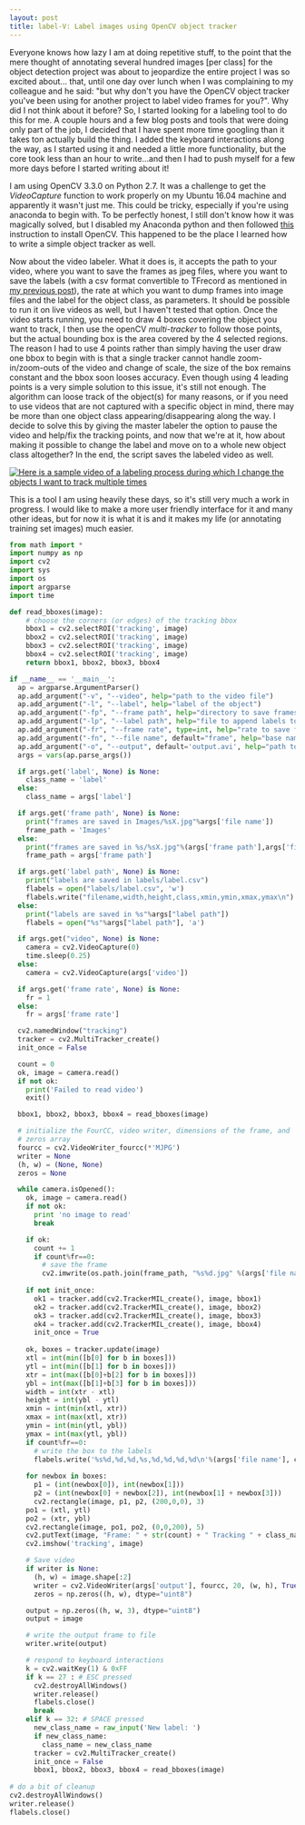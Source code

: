 ```yaml
---
layout: post
title: label-V: Label images using OpenCV object tracker
---
```


Everyone knows how lazy I am at doing repetitive stuff, to the point that the mere thought of annotating several hundred images [per class] for the object detection project was about to jeopardize the entire project I was so excited about... that, until one day over lunch when I was complaining to my colleague and he said: "but why don't you have the OpenCV object tracker you've been using for another project to label video frames for you?". Why did I not think about it before? So, I started looking for a labeling tool to do this for me.  A couple hours and a few blog posts and tools that were doing only part of the job, I decided that I have spent more time googling than it takes ton actually build the thing. I added the keyboard interactions along the way, as I started using it and needed a little more functionality, but the core took less than an hour to write...and then I had to push myself for a few more days before I started writing about it!

I am using OpenCV 3.3.0 on Python 2.7. It was a challenge to get the _VideoCapture_ function to work properly on my Ubuntu 16.04 machine and apparently it wasn't just me. This could be tricky, especially if you're using anaconda to begin with. To be perfectly honest, I still don't know how it was magically solved, but I disabled my Anaconda python and then followed [this](https://www.learnopencv.com/install-opencv3-on-ubuntu//) instruction to install OpenCV. This happened to be the place I learned how to write a simple object tracker as well. 

Now about the video labeler. What it does is, it accepts the path to your video, where you want to save the frames as jpeg files, where you want to save the labels (with a csv format convertible to TFrecord as mentioned in [my previous post](https://asadisaghar.github.io/tf-object-detection/)), the rate at which you want to dump frames into image files and the label for the object class, as parameters. It should be possible to run it on live videos as well, but I haven't tested that option. Once the video starts running, you need to draw 4 boxes covering the object you want to track, I then use the openCV _multi-tracker_ to follow those points, but the actual bounding box is the area covered by the 4 selected regions. The reason I had to use 4 points rather than simply having the user draw one bbox to begin with is that a single tracker cannot handle zoom-in/zoom-outs of the video and change of scale, the size of the box remains constant and the bbox soon looses accuracy. Even though using 4 leading points is a very simple solution to this issue, it's still not enough. The algorithm can loose track of the object(s) for many reasons, or if you need to use videos that are not captured with a specific object in mind, there may be more than one object class appearing/disappearing along the way. I decide to solve this by giving the master labeler the option to pause the video and help/fix the tracking points, and now that we're at it, how about making it possible to change the label and move on to a whole new object class altogether? In the end, the script saves the labeled video as well.

[![Here is a sample video of a labeling process during which I change the objects I want to track multiple times](https://img.youtube.com/vi/Pa6ARjV8wy0/0.jpg)](https://www.youtube.com/watch?v=Pa6ARjV8wy0)

This is a tool I am using heavily these days, so it's still very much a work in progress. I would like to make a more user friendly interface for it and many other ideas, but for now it is what it is and it makes my life (or annotating training set images) much easier.

```python
from math import *
import numpy as np
import cv2
import sys
import os
import argparse
import time

def read_bboxes(image):
	# choose the corners (or edges) of the tracking bbox
	bbox1 = cv2.selectROI('tracking', image)
	bbox2 = cv2.selectROI('tracking', image)
	bbox3 = cv2.selectROI('tracking', image)
	bbox4 = cv2.selectROI('tracking', image)
	return bbox1, bbox2, bbox3, bbox4

if __name__ == '__main__':
  ap = argparse.ArgumentParser()
  ap.add_argument("-v", "--video", help="path to the video file")
  ap.add_argument("-l", "--label", help="label of the object")
  ap.add_argument("-fp", "--frame path", help="directory to save frames in")
  ap.add_argument("-lp", "--label path", help="file to append labels to")
  ap.add_argument("-fr", "--frame rate", type=int, help="rate to save frames and labels at. Every 1/fr is saved")
  ap.add_argument("-fn", "--file name", default="frame", help="base name for each frame (imporant to set or frames from the previous videos will be replaced")
  ap.add_argument("-o", "--output", default='output.avi', help="path to the output video")        
  args = vars(ap.parse_args())

  if args.get('label', None) is None:
    class_name = 'label'
  else:
    class_name = args['label']

  if args.get('frame path', None) is None:
    print("frames are saved in Images/%sX.jpg"%args['file name'])
    frame_path = 'Images'
  else:
    print("frames are saved in %s/%sX.jpg"%(args['frame path'],args['file name']))
    frame_path = args['frame path']

  if args.get('label path', None) is None: 
    print("labels are saved in labels/label.csv")
    flabels = open("labels/label.csv", 'w')
    flabels.write("filename,width,height,class,xmin,ymin,xmax,ymax\n")
  else:
    print("labels are saved in %s"%args["label path"])
    flabels = open("%s"%args["label path"], 'a')

  if args.get("video", None) is None:
    camera = cv2.VideoCapture(0)
    time.sleep(0.25)
  else:
    camera = cv2.VideoCapture(args['video'])

  if args.get('frame rate', None) is None:        
    fr = 1
  else:
    fr = args['frame rate']

  cv2.namedWindow("tracking")
  tracker = cv2.MultiTracker_create()
  init_once = False

  count = 0
  ok, image = camera.read()
  if not ok:
    print('Failed to read video')
    exit()

  bbox1, bbox2, bbox3, bbox4 = read_bboxes(image)

  # initialize the FourCC, video writer, dimensions of the frame, and
  # zeros array
  fourcc = cv2.VideoWriter_fourcc(*'MJPG')
  writer = None
  (h, w) = (None, None)
  zeros = None

  while camera.isOpened():
    ok, image = camera.read()
    if not ok:
      print 'no image to read'
      break

    if ok:
      count += 1
      if count%fr==0:
        # save the frame
        cv2.imwrite(os.path.join(frame_path, "%s%d.jpg" %(args['file name'], count)), image)     # save frame as JPEG file
            
    if not init_once:
      ok1 = tracker.add(cv2.TrackerMIL_create(), image, bbox1)
      ok2 = tracker.add(cv2.TrackerMIL_create(), image, bbox2)
      ok3 = tracker.add(cv2.TrackerMIL_create(), image, bbox3)
      ok4 = tracker.add(cv2.TrackerMIL_create(), image, bbox4)
      init_once = True
            
    ok, boxes = tracker.update(image)
    xtl = int(min([b[0] for b in boxes]))
    ytl = int(min([b[1] for b in boxes]))
    xtr = int(max([b[0]+b[2] for b in boxes]))
    ybl = int(max([b[1]+b[3] for b in boxes]))
    width = int(xtr - xtl)
    height = int(ybl - ytl)
    xmin = int(min(xtl, xtr))
    xmax = int(max(xtl, xtr))
    ymin = int(min(ytl, ybl))
    ymax = int(max(ytl, ybl))
    if count%fr==0:
      # write the box to the labels
      flabels.write('%s%d,%d,%d,%s,%d,%d,%d,%d\n'%(args['file name'], count, width, height, class_name, xmin, ymin, xmax, ymax))
        
    for newbox in boxes:
      p1 = (int(newbox[0]), int(newbox[1]))
      p2 = (int(newbox[0] + newbox[2]), int(newbox[1] + newbox[3]))
      cv2.rectangle(image, p1, p2, (200,0,0), 3)
    po1 = (xtl, ytl)
    po2 = (xtr, ybl)
    cv2.rectangle(image, po1, po2, (0,0,200), 5)
    cv2.putText(image, "Frame: " + str(count) + " Tracking " + class_name, (100,50), cv2.FONT_HERSHEY_SIMPLEX, 0.75, (250,0,0), 2);
    cv2.imshow('tracking', image)

    # Save video
    if writer is None:
      (h, w) = image.shape[:2]
      writer = cv2.VideoWriter(args['output'], fourcc, 20, (w, h), True)
      zeros = np.zeros((h, w), dtype="uint8")

    output = np.zeros((h, w, 3), dtype="uint8")
    output = image

    # write the output frame to file
    writer.write(output)

    # respond to keyboard interactions
    k = cv2.waitKey(1) & 0xFF
    if k == 27 : # ESC pressed
      cv2.destroyAllWindows()
      writer.release()
      flabels.close()
      break 
    elif k == 32: # SPACE pressed
      new_class_name = raw_input('New label: ')
      if new_class_name:
        class_name = new_class_name
      tracker = cv2.MultiTracker_create()
      init_once = False
      bbox1, bbox2, bbox3, bbox4 = read_bboxes(image)
            
# do a bit of cleanup
cv2.destroyAllWindows()
writer.release()
flabels.close()
```
